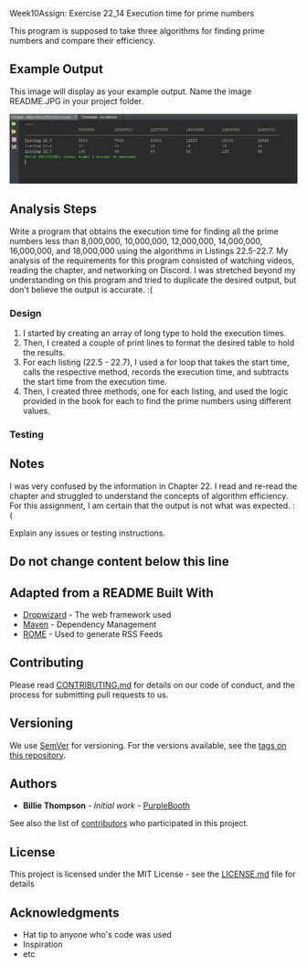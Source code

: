 Week10Assign: Exercise 22_14 Execution time for prime numbers

This program is supposed to take three algorithms for finding prime numbers and compare
their efficiency.

## Example Output

This image will display as your example output. Name the image README.JPG in your project folder.

![Sample Output](README.JPG)

## Analysis Steps

Write a program that obtains the execution time for finding all the prime numbers less than 8,000,000, 
10,000,000, 12,000,000, 14,000,000, 16,000,000, and 18,000,000 using the algorithms in Listings 22.5-22.7.
My analysis of the requirements for this program consisted of watching videos, reading the chapter, and networking
on Discord. I was stretched beyond my understanding on this program and tried to duplicate the desired output, but 
don't believe the output is accurate. :( 

### Design

1) I started by creating an array of long type to hold the execution times.
2) Then, I created a couple of print lines to format the desired table to hold the results.
3) For each listing (22.5 - 22.7), I used a for loop that takes the start time, calls the respective
method, records the execution time, and subtracts the start time from the execution time.
4) Then, I  created three methods, one for each listing, and used the logic provided in the book for each
to find the prime numbers using different values.

### Testing


## Notes
I was very confused by the information in Chapter 22. I read and re-read the chapter and struggled to 
understand the concepts of algorithm efficiency. For this assignment, I am certain that the output is not
what was expected. :(

Explain any issues or testing instructions.
## Do not change content below this line
## Adapted from a README Built With

* [Dropwizard](http://www.dropwizard.io/1.0.2/docs/) - The web framework used
* [Maven](https://maven.apache.org/) - Dependency Management
* [ROME](https://rometools.github.io/rome/) - Used to generate RSS Feeds

## Contributing

Please read [CONTRIBUTING.md](https://gist.github.com/PurpleBooth/b24679402957c63ec426) for details on our code of conduct, and the process for submitting pull requests to us.

## Versioning

We use [SemVer](http://semver.org/) for versioning. For the versions available, see the [tags on this repository](https://github.com/your/project/tags). 

## Authors

* **Billie Thompson** - *Initial work* - [PurpleBooth](https://github.com/PurpleBooth)

See also the list of [contributors](https://github.com/your/project/contributors) who participated in this project.

## License

This project is licensed under the MIT License - see the [LICENSE.md](LICENSE.md) file for details

## Acknowledgments

* Hat tip to anyone who's code was used
* Inspiration
* etc
